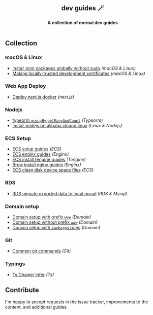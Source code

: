 <div align="center">
  <h2>dev guides 🪄</h2>
  <strong>A collection of normal dev guides</strong>
  <br />
  <br />
</div>

## Collection

### macOS & Linux

- [Install npm packages globally without sudo](docs/npm-global-without-sudo.md) _(macOS & Linux)_
- [Making locally-trusted development certificates](docs/locally-trusted-development-certificates.md) _(macOS & Linux)_

### Web App Deploy

- [Deploy next.js docker](docs/deploy-next-docker.md) _(next.js)_

### Nodejs

- [typeorm `groupBy` `getManyAndCount`](docs/typeorm-groupby-getmany.md) _(Typeorm)_
- [Install nodejs on alibaba clound linux](docs/install-nodejs-on-alibaba-linux.md) _(Linux & Nodejs)_

### ECS Setup

- [ECS setup guides](docs/ecs-setup-guides.md) _(ECS)_
- [ECS enginx guides](docs/ecs-nginx-setup.md) _(Enginx)_
- [ECS install tengine guides](docs/install-tengine-on-linux.md) _(Tengine)_
- [Brew install nginx guides](docs/brew-install-nginx.md) _(Enginx)_
- [ECS clean disk device space files](docs/ecs-clean-disk-device-space.md) _(ECS)_

### RDS

- [RDS migrate exported data to local mysql](docs/rds-import-to-local.md) _(RDS & Mysql)_

### Domain setup

- [Domain setup with prefix `www`](docs/domain-setup-with-www-prefix.md) _(Domain)_
- [Domain setup without prefix `www`](docs/domain-setup-without-www-prefix.md) _(Domain)_
- [Domain setup with `/webapps` rules](docs/domain-setup-with-webapps-prefix-rule.md) _(Domain)_

### Git

- [Common git commands](docs/git-command.md) _(Git)_

### Typings

- [Ts Chainer Infer](docs/ts-chainer-infer.md) _(Ts)_

## Contribute

I'm happy to accept requests in the issue tracker, improvements to the content, and additional guides.
